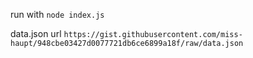run with `node index.js`

data.json url `https://gist.githubusercontent.com/miss-haupt/948cbe03427d0077721db6ce6899a18f/raw/data.json`
